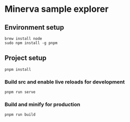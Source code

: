 # Minerva sample explorer

## Environment setup
```
brew install node
sudo npm install -g pnpm
```

##  Project setup
```
pnpm install
```

### Build src and enable live reloads for development
```
pnpm run serve
```

### Build and minify for production
```
pnpm run build
```
